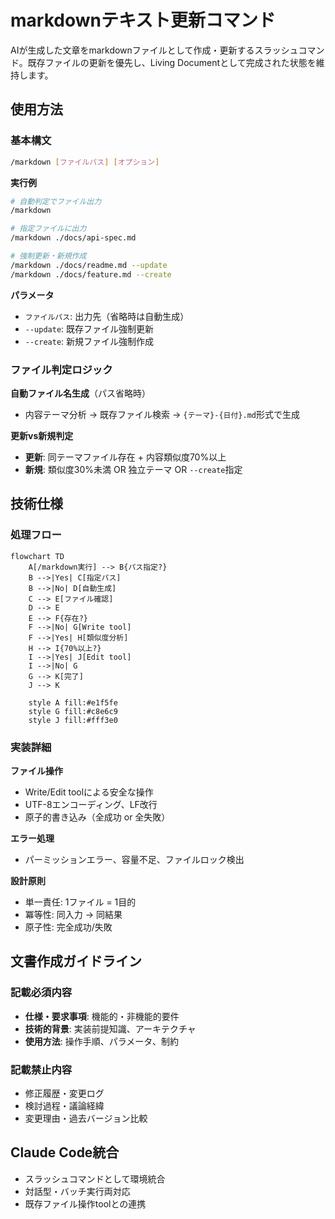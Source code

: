 # markdownテキスト更新コマンド

AIが生成した文章をmarkdownファイルとして作成・更新するスラッシュコマンド。既存ファイルの更新を優先し、Living Documentとして完成された状態を維持します。

## 使用方法

### 基本構文

```bash
/markdown [ファイルパス] [オプション]
```

**実行例**

```bash
# 自動判定でファイル出力
/markdown

# 指定ファイルに出力
/markdown ./docs/api-spec.md

# 強制更新・新規作成
/markdown ./docs/readme.md --update
/markdown ./docs/feature.md --create
```

**パラメータ**

- `ファイルパス`: 出力先（省略時は自動生成）
- `--update`: 既存ファイル強制更新
- `--create`: 新規ファイル強制作成

### ファイル判定ロジック

**自動ファイル名生成**（パス省略時）

- 内容テーマ分析 → 既存ファイル検索 → `{テーマ}-{日付}.md`形式で生成

**更新vs新規判定**

- **更新**: 同テーマファイル存在 + 内容類似度70%以上
- **新規**: 類似度30%未満 OR 独立テーマ OR `--create`指定

## 技術仕様

### 処理フロー

```mermaid
flowchart TD
    A[/markdown実行] --> B{パス指定?}
    B -->|Yes| C[指定パス]
    B -->|No| D[自動生成]
    C --> E[ファイル確認]
    D --> E
    E --> F{存在?}
    F -->|No| G[Write tool]
    F -->|Yes| H[類似度分析]
    H --> I{70%以上?}
    I -->|Yes| J[Edit tool]
    I -->|No| G
    G --> K[完了]
    J --> K

    style A fill:#e1f5fe
    style G fill:#c8e6c9
    style J fill:#fff3e0
```

### 実装詳細

**ファイル操作**

- Write/Edit toolによる安全な操作
- UTF-8エンコーディング、LF改行
- 原子的書き込み（全成功 or 全失敗）

**エラー処理**

- パーミッションエラー、容量不足、ファイルロック検出

**設計原則**

- 単一責任: 1ファイル = 1目的
- 冪等性: 同入力 → 同結果
- 原子性: 完全成功/失敗

## 文書作成ガイドライン

### 記載必須内容

- **仕様・要求事項**: 機能的・非機能的要件
- **技術的背景**: 実装前提知識、アーキテクチャ
- **使用方法**: 操作手順、パラメータ、制約

### 記載禁止内容

- 修正履歴・変更ログ
- 検討過程・議論経緯
- 変更理由・過去バージョン比較

## Claude Code統合

- スラッシュコマンドとして環境統合
- 対話型・バッチ実行両対応
- 既存ファイル操作toolとの連携
